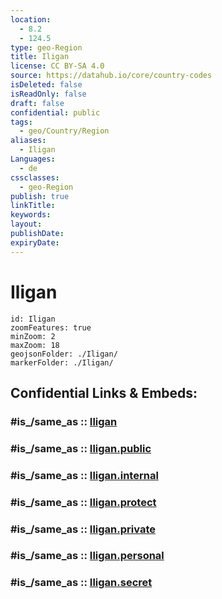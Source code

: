 ```yaml
---
location:
  - 8.2
  - 124.5
type: geo-Region
title: Iligan
license: CC BY-SA 4.0
source: https://datahub.io/core/country-codes
isDeleted: false
isReadOnly: false
draft: false
confidential: public
tags:
  - geo/Country/Region
aliases:
  - Iligan
Languages:
  - de
cssclasses:
  - geo-Region
publish: true
linkTitle:
keywords:
layout:
publishDate:
expiryDate:
---
```


# Iligan

```leaflet
id: Iligan
zoomFeatures: true 
minZoom: 2 
maxZoom: 18
geojsonFolder: ./Iligan/
markerFolder: ./Iligan/
```


## Confidential Links & Embeds: 

### #is_/same_as :: [Iligan](/_Standards/Earth/Continent/Asia/Asia~South~East/Malay_Archipelago/Philippines/Regions~Philippines/Iligan.md) 

### #is_/same_as :: [Iligan.public](/_public/Earth/Continent/Asia/Asia~South~East/Malay_Archipelago/Philippines/Regions~Philippines/Iligan.public.md) 

### #is_/same_as :: [Iligan.internal](/_internal/Earth/Continent/Asia/Asia~South~East/Malay_Archipelago/Philippines/Regions~Philippines/Iligan.internal.md) 

### #is_/same_as :: [Iligan.protect](/_protect/Earth/Continent/Asia/Asia~South~East/Malay_Archipelago/Philippines/Regions~Philippines/Iligan.protect.md) 

### #is_/same_as :: [Iligan.private](/_private/Earth/Continent/Asia/Asia~South~East/Malay_Archipelago/Philippines/Regions~Philippines/Iligan.private.md) 

### #is_/same_as :: [Iligan.personal](/_personal/Earth/Continent/Asia/Asia~South~East/Malay_Archipelago/Philippines/Regions~Philippines/Iligan.personal.md) 

### #is_/same_as :: [Iligan.secret](/_secret/Earth/Continent/Asia/Asia~South~East/Malay_Archipelago/Philippines/Regions~Philippines/Iligan.secret.md)

